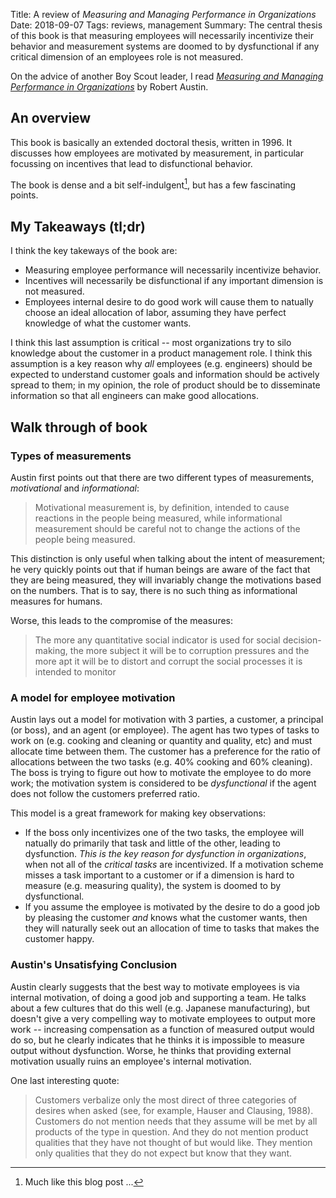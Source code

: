 Title: A review of <em>Measuring and Managing Performance in Organizations</em>
Date: 2018-09-07
Tags: reviews, management
Summary: The central thesis of this book is that measuring employees will necessarily incentivize their behavior and measurement systems are doomed to by dysfunctional if any critical dimension of an employees role is not measured.

On the advice of another Boy Scout leader, I read [_Measuring and Managing Performance in Organizations_](https://smile.amazon.com/dp/B00DY3KQX6) by Robert Austin. 

## An overview

This book is basically an extended doctoral thesis, written in 1996. It
discusses how employees are motivated by measurement, in particular focussing
on incentives that lead to disfunctional behavior.

The book is dense and a bit self-indulgent[^1], but has a few fascinating points.

[^1]: Much like this blog post ...


## My Takeaways (tl;dr)

I think the key takeways of the book are:

 - Measuring employee performance will necessarily incentivize behavior.
 - Incentives will necessarily be disfunctional if any important
   dimension is not measured.
 - Employees internal desire to do good work will cause them to natually choose
   an ideal allocation of labor, assuming they have perfect knowledge of what
   the customer wants.

I think this last assumption is critical -- most organizations try to silo
knowledge about the customer in a product management role. I think this
assumption is a key reason why _all_ employees (e.g. engineers) should be
expected to understand customer goals and information should be actively spread
to them; in my opinion, the role of product should be to disseminate information
so that all engineers can make good allocations.

## Walk through of book

### Types of measurements

Austin first points out that there are two different types of measurements,
_motivational_ and _informational_:

> Motivational measurement is, by definition, intended to cause reactions in the people being measured, while informational measurement should be careful not to change the actions of the people being measured.

This distinction is only useful when talking about the intent of measurement;
he very quickly points out that if human beings are aware of the fact that they
are being measured, they will invariably change the motivations based on the
numbers. That is to say, there is no such thing as informational measures for
humans.

Worse, this leads to the compromise of the measures:

> The more any quantitative social indicator is used for social decision-making, the more subject it will be to corruption pressures and the more apt it will be to distort and corrupt the social processes it is intended to monitor

### A model for employee motivation

Austin lays out a model for motivation with 3 parties, a customer, a principal
(or boss), and an agent (or employee). The agent has two types of tasks to work
on (e.g. cooking and cleaning or quantity and quality, etc) and must allocate 
time between them. The customer has a preference for the ratio of allocations 
between the two tasks (e.g. 40% cooking and 60% cleaning). The boss is
trying to figure out how to motivate the employee to do more work; 
the motivation system is considered to be _dysfunctional_ if the 
agent does not follow the customers preferred ratio.

This model is a great framework for making key observations:
 - If the boss only incentivizes one of the two tasks, the employee will 
   natually do primarily that task and little of the other, leading to 
   dysfunction. _This is the key reason for dysfunction in organizations_, 
   when not all of the _critical tasks_ are incentivized. If a motivation
   scheme misses a task important to a customer or if a dimension is hard to 
   measure (e.g. measuring quality), the system is doomed to by dysfunctional.
 - If you assume the employee is motivated by the desire to do a good job
   by pleasing the customer _and_ knows what the customer wants,
   then they will naturally seek out an allocation of time to tasks that 
   makes the customer happy.

### Austin's Unsatisfying Conclusion

Austin clearly suggests that the best way to motivate employees is via internal
motivation, of doing a good job and supporting a team. He talks about a few
cultures that do this well (e.g. Japanese manufacturing), but doesn't give a
very compelling way to motivate employees to output more work -- increasing
compensation as a function of measured output would do so, but he clearly
indicates that he thinks it is impossible to measure output without
dysfunction. Worse, he thinks that providing external motivation usually ruins
an employee's internal motivation.

One last interesting quote:

> Customers verbalize only the most direct of three categories of desires when asked (see, for example, Hauser and Clausing, 1988). Customers do not mention needs that they assume will be met by all products of the type in question. And they do not mention product qualities that they have not thought of but would like. They mention only qualities that they do not expect but know that they want.


